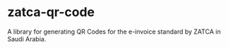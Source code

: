 # zatca-qr-code
A library for generating QR Codes for the e-invoice standard by ZATCA in Saudi Arabia.
